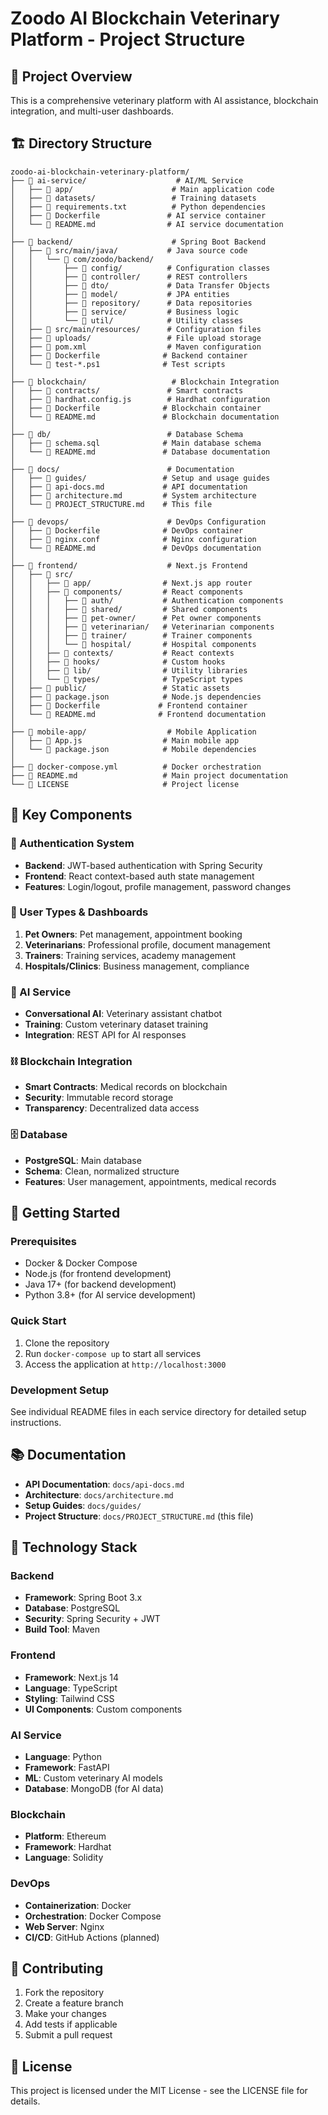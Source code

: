# Zoodo AI Blockchain Veterinary Platform - Project Structure

## 📁 Project Overview
This is a comprehensive veterinary platform with AI assistance, blockchain integration, and multi-user dashboards.

## 🏗️ Directory Structure

```
zoodo-ai-blockchain-veterinary-platform/
├── 📁 ai-service/                    # AI/ML Service
│   ├── 📁 app/                      # Main application code
│   ├── 📁 datasets/                 # Training datasets
│   ├── 📄 requirements.txt          # Python dependencies
│   ├── 📄 Dockerfile               # AI service container
│   └── 📄 README.md                # AI service documentation
│
├── 📁 backend/                      # Spring Boot Backend
│   ├── 📁 src/main/java/           # Java source code
│   │   └── 📁 com/zoodo/backend/
│   │       ├── 📁 config/          # Configuration classes
│   │       ├── 📁 controller/      # REST controllers
│   │       ├── 📁 dto/             # Data Transfer Objects
│   │       ├── 📁 model/           # JPA entities
│   │       ├── 📁 repository/      # Data repositories
│   │       ├── 📁 service/         # Business logic
│   │       └── 📁 util/            # Utility classes
│   ├── 📁 src/main/resources/      # Configuration files
│   ├── 📁 uploads/                 # File upload storage
│   ├── 📄 pom.xml                  # Maven configuration
│   ├── 📄 Dockerfile              # Backend container
│   └── 📄 test-*.ps1              # Test scripts
│
├── 📁 blockchain/                   # Blockchain Integration
│   ├── 📁 contracts/               # Smart contracts
│   ├── 📄 hardhat.config.js        # Hardhat configuration
│   ├── 📄 Dockerfile              # Blockchain container
│   └── 📄 README.md               # Blockchain documentation
│
├── 📁 db/                          # Database Schema
│   ├── 📄 schema.sql              # Main database schema
│   └── 📄 README.md               # Database documentation
│
├── 📁 docs/                        # Documentation
│   ├── 📁 guides/                 # Setup and usage guides
│   ├── 📄 api-docs.md             # API documentation
│   ├── 📄 architecture.md         # System architecture
│   └── 📄 PROJECT_STRUCTURE.md    # This file
│
├── 📁 devops/                      # DevOps Configuration
│   ├── 📄 Dockerfile              # DevOps container
│   ├── 📄 nginx.conf              # Nginx configuration
│   └── 📄 README.md               # DevOps documentation
│
├── 📁 frontend/                    # Next.js Frontend
│   ├── 📁 src/
│   │   ├── 📁 app/                # Next.js app router
│   │   ├── 📁 components/         # React components
│   │   │   ├── 📁 auth/           # Authentication components
│   │   │   ├── 📁 shared/         # Shared components
│   │   │   ├── 📁 pet-owner/      # Pet owner components
│   │   │   ├── 📁 veterinarian/   # Veterinarian components
│   │   │   ├── 📁 trainer/        # Trainer components
│   │   │   └── 📁 hospital/       # Hospital components
│   │   ├── 📁 contexts/           # React contexts
│   │   ├── 📁 hooks/              # Custom hooks
│   │   ├── 📁 lib/                # Utility libraries
│   │   └── 📁 types/              # TypeScript types
│   ├── 📁 public/                 # Static assets
│   ├── 📄 package.json            # Node.js dependencies
│   ├── 📄 Dockerfile             # Frontend container
│   └── 📄 README.md              # Frontend documentation
│
├── 📁 mobile-app/                  # Mobile Application
│   ├── 📄 App.js                  # Main mobile app
│   └── 📄 package.json            # Mobile dependencies
│
├── 📄 docker-compose.yml          # Docker orchestration
├── 📄 README.md                   # Main project documentation
└── 📄 LICENSE                     # Project license
```

## 🎯 Key Components

### 🔐 Authentication System
- **Backend**: JWT-based authentication with Spring Security
- **Frontend**: React context-based auth state management
- **Features**: Login/logout, profile management, password changes

### 👥 User Types & Dashboards
1. **Pet Owners**: Pet management, appointment booking
2. **Veterinarians**: Professional profile, document management
3. **Trainers**: Training services, academy management
4. **Hospitals/Clinics**: Business management, compliance

### 🤖 AI Service
- **Conversational AI**: Veterinary assistant chatbot
- **Training**: Custom veterinary dataset training
- **Integration**: REST API for AI responses

### ⛓️ Blockchain Integration
- **Smart Contracts**: Medical records on blockchain
- **Security**: Immutable record storage
- **Transparency**: Decentralized data access

### 🗄️ Database
- **PostgreSQL**: Main database
- **Schema**: Clean, normalized structure
- **Features**: User management, appointments, medical records

## 🚀 Getting Started

### Prerequisites
- Docker & Docker Compose
- Node.js (for frontend development)
- Java 17+ (for backend development)
- Python 3.8+ (for AI service development)

### Quick Start
1. Clone the repository
2. Run `docker-compose up` to start all services
3. Access the application at `http://localhost:3000`

### Development Setup
See individual README files in each service directory for detailed setup instructions.

## 📚 Documentation
- **API Documentation**: `docs/api-docs.md`
- **Architecture**: `docs/architecture.md`
- **Setup Guides**: `docs/guides/`
- **Project Structure**: `docs/PROJECT_STRUCTURE.md` (this file)

## 🔧 Technology Stack

### Backend
- **Framework**: Spring Boot 3.x
- **Database**: PostgreSQL
- **Security**: Spring Security + JWT
- **Build Tool**: Maven

### Frontend
- **Framework**: Next.js 14
- **Language**: TypeScript
- **Styling**: Tailwind CSS
- **UI Components**: Custom components

### AI Service
- **Language**: Python
- **Framework**: FastAPI
- **ML**: Custom veterinary AI models
- **Database**: MongoDB (for AI data)

### Blockchain
- **Platform**: Ethereum
- **Framework**: Hardhat
- **Language**: Solidity

### DevOps
- **Containerization**: Docker
- **Orchestration**: Docker Compose
- **Web Server**: Nginx
- **CI/CD**: GitHub Actions (planned)

## 📝 Contributing
1. Fork the repository
2. Create a feature branch
3. Make your changes
4. Add tests if applicable
5. Submit a pull request

## 📄 License
This project is licensed under the MIT License - see the LICENSE file for details.
